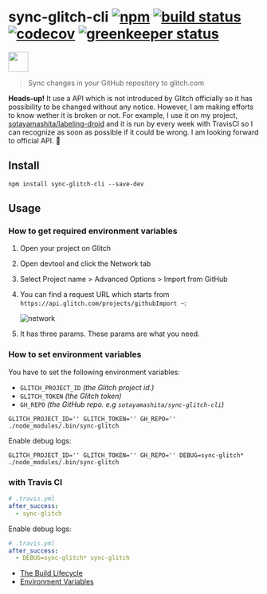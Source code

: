 [npm badge]: https://badge.fury.io/js/sync-glitch-cli.svg
[npm url]:   https://badge.fury.io/js/sync-glitch-cli
[build badge]: https://travis-ci.org/sotayamashita/sync-glitch-cli.svg?branch=master
[build url]:   https://travis-ci.org/sotayamashita/sync-glitch-cli
[codecov badge]: https://codecov.io/gh/sotayamashita/sync-glitch-cli/branch/master/graph/badge.svg
[codecov url]:   https://codecov.io/gh/sotayamashita/sync-glitch-cli
[greenkeeper badge]: https://badges.greenkeeper.io/sotayamashita/sync-glitch-cli.svg
[greenkeeper url]:   https://greenkeeper.io/

# sync-glitch-cli [![npm][npm badge]][npm url] [![build status][build badge]][build url] [![codecov][codecov badge]][codecov url] [![greenkeeper status][greenkeeper badge]][greenkeeper url]

<p>
  <a href="https://www.patreon.com/bePatron?u=6995574">
    <img src="https://c5.patreon.com/external/logo/become_a_patron_button.png" height="40px" />
  </a>
</p>

> Sync changes in your GitHub repository to glitch.com

**Heads-up!** It use a API which is not introduced by Glitch officially so it has possibility to be changed without any notice. However, I am making efforts to know wether it is broken or not. For example, I use it on my project,  [sotayamashita/labeling-droid](https://github.com/sotayamashita/labeling-droid/) and it is run by every week with TravisCI so I can recognize as soon as possible if it could be wrong. I am looking forward to official API. :unicorn:

## Install

```console
npm install sync-glitch-cli --save-dev
```

## Usage

### How to get required environment variables

1. Open your project on Glitch
1. Open devtool and click the Network tab
1. Select Project name > Advanced Options > Import from GitHub
1. You can find a request URL which starts from `https://api.glitch.com/projects/githubImport ~`:

   ![network](https://user-images.githubusercontent.com/1587053/33523225-a779160e-d844-11e7-9dc2-28e9afed9260.png)

1. It has three params. These params are what you need.

### How to set environment variables

You have to set the following environment variables:

- `GLITCH_PROJECT_ID` _(the Glitch project id.)_
- `GLITCH_TOKEN` _(the Glitch token)_
- `GH_REPO` _(the GitHub repo. e.g `sotayamashita/sync-glitch-cli`)_

```console
GLITCH_PROJECT_ID='' GLITCH_TOKEN='' GH_REPO='' ./node_modules/.bin/sync-glitch
```

Enable debug logs:

```console
GLITCH_PROJECT_ID='' GLITCH_TOKEN='' GH_REPO='' DEBUG=sync-glitch* ./node_modules/.bin/sync-glitch
```

### with Travis CI

```yml
# .travis.yml
after_success:
  - sync-glitch
```

Enable debug logs:

```yml
# .travis.yml
after_success:
  - DEBUG=sync-glitch* sync-glitch
```

- [The Build Lifecycle](https://docs.travis-ci.com/user/customizing-the-build/#The-Build-Lifecycle)
- [Environment Variables](https://docs.travis-ci.com/user/environment-variables/)
